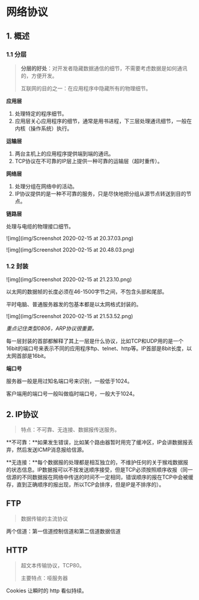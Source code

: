 # 网络协议

## 1. 概述

### 1.1 分层

> **分层的好处**：对开发者隐藏数据通信的细节，不需要考虑数据是如何通讯的，方便开发。
>
> 互联网的目的之一：在应用程序中隐藏所有的物理细节。

**应用层**

1. 处理特定的程序细节。
2. 应用层关心应用程序的细节，通常是用书进程，下三层处理通讯细节，一般在内核（操作系统）执行。

**运输层**

1. 两台主机上的应用程序提供端到端的通讯。
2. TCP协议在不可靠的IP层上提供一种可靠的运输层（超时重传）。

**网络层**

1. 处理分组在网络中的活动。
2. IP协议提供的是一种不可靠的服务，只是尽快地把分组从源节点转送到目的节点。

**链路层**

处理与电缆的物理接口细节。 

![img](img/Screenshot 2020-02-15 at 20.37.03.png)

![img](img/Screenshot 2020-02-15 at 20.48.03.png)

### 1.2 封装

![img](img/Screenshot 2020-02-15 at 21.23.10.png)

以太网的数据帧的长度必须在46-1500字节之间，不包含头部和尾部。

平时电脑、普通服务器发的包基本都是以太网格式封装的。

![img](img/Screenshot 2020-02-15 at 21.53.52.png)

*重点记住类型0806，ARP协议很重要。*

每一层封装的首部都解释了其上一层是什么协议，比如TCP和UDP用的是一个16bit的端口号来表示不同的应用程序ftp、telnet、http等。IP首部是8bit长度，以太网首部是16bit。 



**端口号**

服务器一般是用过知名端口号来识别，一般低于1024。

客户端用的端口号一般叫做临时端口号，一般大于1024。



## 2. IP协议

> 特点：不可靠、无连接、数据报传送服务。

**不可靠：**如果发生错误，比如某个路由器暂时用完了缓冲区，IP会讲数据报丢弃，然后发送ICMP消息报给信源。

**无连接：**每个数据报的处理都是相互独立的，不维护任何的关于猴戏数据报的状态信息。IP数据报可以不按发送顺序接受，但是TCP必须按照顺序收报（同一信源的不同数据报在网络中传送的时间不一定相同，错误顺序的报在TCP中会被缓存，直到正确顺序的报出现，所以TCP会排序，但是IP是不排序的）。



## FTP

> 数据传输的主流协议

两个信道：第一信道控制信道和第二信道数据信道



## HTTP

> 超文本传输协议，TCP80。
>
> 主要特点：哑服务器

Cookies 让瞬时的 http 看似持续。 